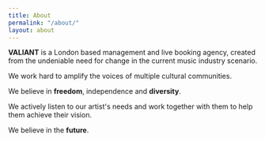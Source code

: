 ```yaml
---
title: About
permalink: "/about/"
layout: about
---
```


**VALIANT** is a London based management and live booking agency, created from the undeniable need for change in the current music industry scenario.

We work hard to amplify the voices of multiple cultural communities.

We believe in **freedom**, independence and **diversity**.

We actively listen to our artist's needs and work together with them to help them achieve their vision.

We believe in the **future**.

 
 
 